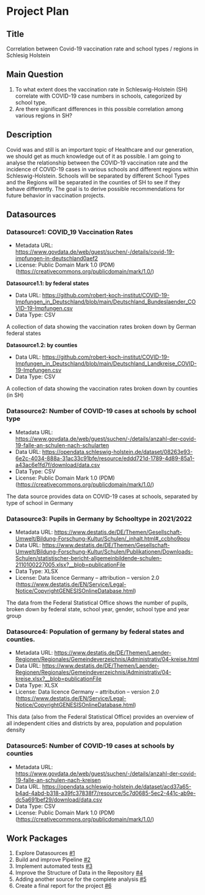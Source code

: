 # Project Plan

## Title
Correlation between Covid-19 vaccination rate and school types / regions in Schlesig Holstein

## Main Question

1. To what extent does the vaccination rate in Schleswig-Holstein (SH) correlate with COVID-19 case numbers in schools, categorized by school type.
2. Are there significant differences in this possible correlation among various regions in SH?

## Description

Covid was and still is an important topic of Healthcare and our generation, we should get as much knowledge out of it as possible. I am going to analyse the relationship between the COVID-19 vaccination rate and the incidence of COVID-19 cases in various schools and different regions within Schleswig-Holstein. Schools will be separated by different School Types and the Regions will be separated in the counties of SH to see if they behave differently. The goal is to derive possible recommendations for future behavior in vaccination projects.

## Datasources

### Datasource1: COVID_19 Vaccination Rates 
* Metadata URL: https://www.govdata.de/web/guest/suchen/-/details/covid-19-impfungen-in-deutschland0aef2
* License: Public Domain Mark 1.0 (PDM) (https://creativecommons.org/publicdomain/mark/1.0/)

**Datasource1.1: by federal states**
* Data URL: https://github.com/robert-koch-institut/COVID-19-Impfungen_in_Deutschland/blob/main/Deutschland_Bundeslaender_COVID-19-Impfungen.csv
* Data Type: CSV
 
A collection of data showing the vaccination rates broken down by German federal states


**Datasource1.2: by counties**
* Data URL: https://github.com/robert-koch-institut/COVID-19-Impfungen_in_Deutschland/blob/main/Deutschland_Landkreise_COVID-19-Impfungen.csv
* Data Type: CSV

A collection of data showing the vaccination rates broken down by counties (in SH)


### Datasource2: Number of COVID-19 cases at schools by school type
* Metadata URL: https://www.govdata.de/web/guest/suchen/-/details/anzahl-der-covid-19-falle-an-schulen-nach-schularten
* Data URL: https://opendata.schleswig-holstein.de/dataset/08263e93-6e2c-4034-888a-31ac33c91bfe/resource/eddd721d-1789-4d89-85a1-a43ac6e1fd7f/download/data.csv 
* Data Type: CSV
* License: Public Domain Mark 1.0 (PDM) (https://creativecommons.org/publicdomain/mark/1.0/)

The data source provides data on COVID-19 cases at schools, separated by type of school in Germany


### Datasource3: Pupils in Germany by Schooltype in 2021/2022
* Metadata URL: https://www.destatis.de/DE/Themen/Gesellschaft-Umwelt/Bildung-Forschung-Kultur/Schulen/_inhalt.html#_ccbho9pou
* Data URL: https://www.destatis.de/DE/Themen/Gesellschaft-Umwelt/Bildung-Forschung-Kultur/Schulen/Publikationen/Downloads-Schulen/statistischer-bericht-allgemeinbildende-schulen-2110100227005.xlsx?__blob=publicationFile
* Data Type: XLSX
* License: Data licence Germany – attribution – version 2.0 (https://www.destatis.de/EN/Service/Legal-Notice/CopyrightGENESISOnlineDatabase.html)

The data from the Federal Statistical Office shows the number of pupils, broken down by federal state, school year, gender, school type and year group


### Datasource4: Population of germany by federal states and counties.
* Metadata URL: https://www.destatis.de/DE/Themen/Laender-Regionen/Regionales/Gemeindeverzeichnis/Administrativ/04-kreise.html
* Data URL: https://www.destatis.de/DE/Themen/Laender-Regionen/Regionales/Gemeindeverzeichnis/Administrativ/04-kreise.xlsx?__blob=publicationFile
* Data Type: XLSX
* License: Data licence Germany – attribution – version 2.0 (https://www.destatis.de/EN/Service/Legal-Notice/CopyrightGENESISOnlineDatabase.html)

This data (also from the Federal Statistical Office) provides an overview of all independent cities and districts by area, population and population density

### Datasource5: Number of COVID-19 cases at schools by counties
* Metadata URL: https://www.govdata.de/web/guest/suchen/-/details/anzahl-der-covid-19-falle-an-schulen-nach-kreisen
* Data URL. https://opendata.schleswig-holstein.de/dataset/acd37a65-b4ad-4abd-b318-a39fc37838f7/resource/5c7d0685-5ec2-441c-ab9e-dc5a691bef29/download/data.csv
* Data Type: CSV
* License: Public Domain Mark 1.0 (PDM) (https://creativecommons.org/publicdomain/mark/1.0/)


## Work Packages

1. Explore Datasources [#1][i1]
2. Build and improve Pipeline [#2][i2]
3. Implement automated tests [#3][i3]
4. Improve the Structure of Data in the Repository [#4][i4]
5. Adding another source for the complete analysis [#5][i5]
6. Create a final report for the project [#6][i6]

[i1]: https://github.com/JanBaumgart/Jan_MADE/issues/1
[i2]: https://github.com/JanBaumgart/Jan_MADE/issues/2
[i3]: https://github.com/JanBaumgart/Jan_MADE/issues/3
[i4]: https://github.com/JanBaumgart/Jan_MADE/issues/4
[i5]: https://github.com/JanBaumgart/Jan_MADE/issues/5
[i6]: https://github.com/JanBaumgart/Jan_MADE/issues/6
